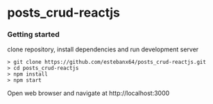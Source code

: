 # posts_crud-reactjs

### Getting started

clone repository, install dependencies and run development server

```
> git clone https://github.com/estebanx64/posts_crud-reactjs.git
> cd posts_crud-reactjs
> npm install
> npm start
```

Open web browser and navigate at http://localhost:3000
